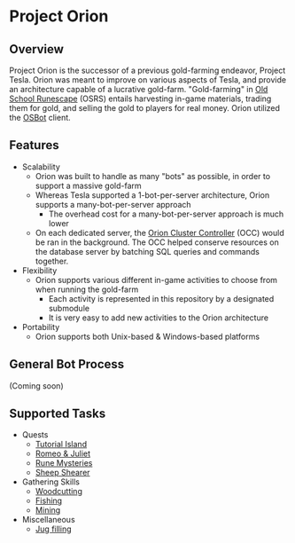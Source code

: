 # Project Orion

## Overview
Project Orion is the successor of a previous gold-farming endeavor, Project Tesla. Orion was meant to improve on various aspects of Tesla, 
and provide an architecture capable of a lucrative gold-farm. "Gold-farming" in [Old School Runescape](https://oldschool.runescape.com/) (OSRS) entails harvesting in-game materials,
trading them for gold, and selling the gold to players for real money. Orion utilized the [OSBot](https://osbot.org/forum/) client.

## Features
- Scalability
  - Orion was built to handle as many "bots" as possible, in order to support a massive gold-farm
  - Whereas Tesla supported a 1-bot-per-server architecture, Orion supports a many-bot-per-server approach
    - The overhead cost for a many-bot-per-server approach is much lower
  - On each dedicated server, the [Orion Cluster Controller](https://github.com/fmorris2/orion-cluster-controller) (OCC) would be ran in the background. The OCC helped conserve resources on the database server by batching SQL queries and commands together.
- Flexibility
  - Orion supports various different in-game activities to choose from when running the gold-farm
    - Each activity is represented in this repository by a designated submodule
    - It is very easy to add new activities to the Orion architecture
- Portability
  - Orion supports both Unix-based & Windows-based platforms
  
## General Bot Process
(Coming soon)
  
## Supported Tasks
- Quests
  - [Tutorial Island](http://oldschoolrunescape.wikia.com/wiki/Tutorial_Island)
  - [Romeo & Juliet](http://oldschoolrunescape.wikia.com/wiki/Romeo_%26_Juliet)
  - [Rune Mysteries](http://oldschoolrunescape.wikia.com/wiki/Rune_Mysteries)
  - [Sheep Shearer](http://oldschoolrunescape.wikia.com/wiki/Sheep_Shearer)
- Gathering Skills
  - [Woodcutting](http://oldschoolrunescape.wikia.com/wiki/Woodcutting)
  - [Fishing](http://oldschoolrunescape.wikia.com/wiki/Fishing)
  - [Mining](http://oldschoolrunescape.wikia.com/wiki/Mining)
- Miscellaneous
  - [Jug filling](http://oldschoolrunescape.wikia.com/wiki/Jug_of_water)
